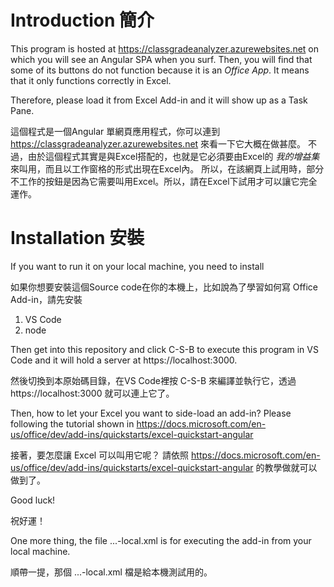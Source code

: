 # Introduction 簡介
This program is hosted at https://classgradeanalyzer.azurewebsites.net
on which you will see an Angular SPA when you surf.
Then, you will find that some of its buttons do not function because it is an *Office App*.
It means that it only functions correctly in Excel. 

Therefore, please load it from Excel Add-in and it will show up as a Task Pane.

這個程式是一個Angular 單網頁應用程式，你可以連到 https://classgradeanalyzer.azurewebsites.net 來看一下它大概在做甚麼。
不過，由於這個程式其實是與Excel搭配的，也就是它必須要由Excel的 *我的增益集* 來叫用，而且以工作窗格的形式出現在Excel內。
所以，在該網頁上試用時，部分不工作的按鈕是因為它需要叫用Excel。所以，請在Excel下試用才可以讓它完全運作。
# Installation 安裝
If you want to run it on your local machine, you need to install

如果你想要安裝這個Source code在你的本機上，比如說為了學習如何寫 Office Add-in，請先安裝

1. VS Code
2. node

Then get into this repository and click C-S-B to execute this program in VS Code and it will hold a server at https://localhost:3000.

然後切換到本原始碼目錄，在VS Code裡按 C-S-B 來編譯並執行它，透過 https://localhost:3000 就可以連上它了。

Then, how to let your Excel you want to side-load an add-in?
Please following the tutorial shown in https://docs.microsoft.com/en-us/office/dev/add-ins/quickstarts/excel-quickstart-angular

接著，要怎麼讓 Excel 可以叫用它呢？
請依照  https://docs.microsoft.com/en-us/office/dev/add-ins/quickstarts/excel-quickstart-angular 的教學做就可以做到了。

Good luck!

祝好運！

One more thing, the file ...-local.xml is for executing the add-in from your local machine.

順帶一提，那個 ...-local.xml 檔是給本機測試用的。